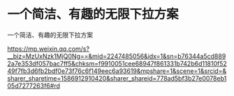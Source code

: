 # 一个简洁、有趣的无限下拉方案



一个简洁、有趣的无限下拉方案

https://mp.weixin.qq.com/s?__biz=MzUxNzk1MjQ0Ng==&mid=2247485056&idx=1&sn=b76344a5cd8892a7e353df057bac7ff5&chksm=f9910051cee68947f861331b742b6d11810f5249f7fb3d6fb2bdf0e73f76c6f149eec6a93619&mpshare=1&scene=1&srcid=&sharer_sharetime=1586912910420&sharer_shareid=778ad5bf3b27e0078eb105d7277263f6#rd